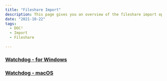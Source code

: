 ```yaml
---
title: "Fileshare Import"
description: This page gives you an overview of the fileshare import options for common operating systems an how to configure them for multiple export options.
date: "2021-10-22"
tags:
  - DOC²
  - Import
  - Fileshare
  
---
```


### [Watchdog - for Windows](/doc2/fileshare/watchdog-windows/)

### [Watchdog - macOS](/doc2/fileshare/watchdog-macos/)
